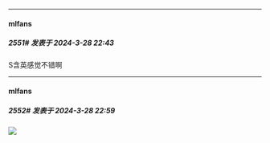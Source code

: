 ﻿
*****

####  mlfans  
##### 2551#       发表于 2024-3-28 22:43

S含英感觉不错啊


*****

####  mlfans  
##### 2552#       发表于 2024-3-28 22:59

<img src="https://static.saraba1st.com/image/smiley/face2017/138.png" referrerpolicy="no-referrer">

